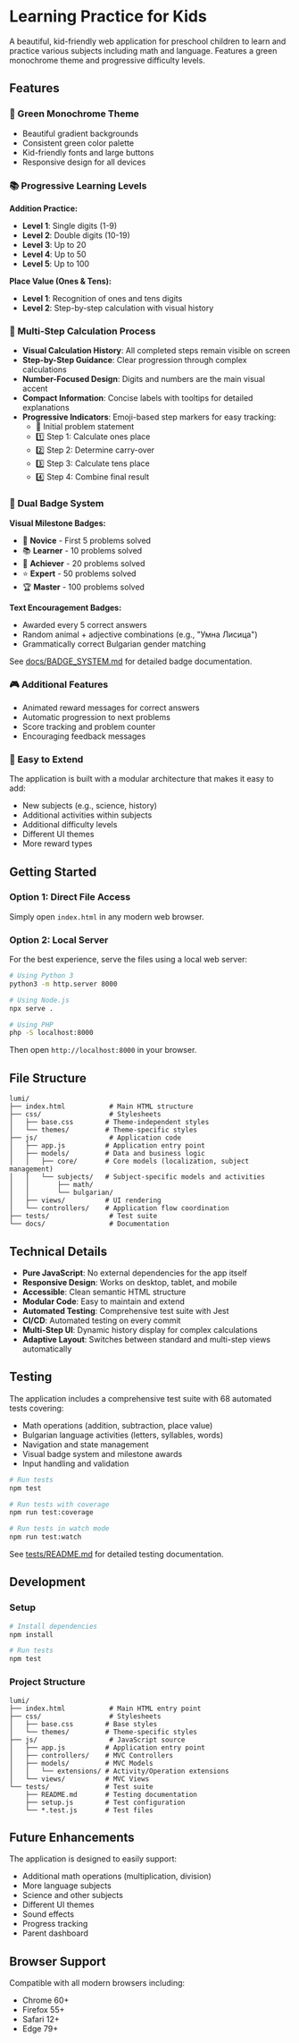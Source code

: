 # Learning Practice for Kids

A beautiful, kid-friendly web application for preschool children to learn and practice various subjects including math and language. Features a green monochrome theme and progressive difficulty levels.

## Features

### 🎨 Green Monochrome Theme
- Beautiful gradient backgrounds
- Consistent green color palette
- Kid-friendly fonts and large buttons
- Responsive design for all devices

### 📚 Progressive Learning Levels
**Addition Practice:**
- **Level 1**: Single digits (1-9)
- **Level 2**: Double digits (10-19)  
- **Level 3**: Up to 20
- **Level 4**: Up to 50
- **Level 5**: Up to 100

**Place Value (Ones & Tens):**
- **Level 1**: Recognition of ones and tens digits
- **Level 2**: Step-by-step calculation with visual history

### 🧮 Multi-Step Calculation Process
- **Visual Calculation History**: All completed steps remain visible on screen
- **Step-by-Step Guidance**: Clear progression through complex calculations
- **Number-Focused Design**: Digits and numbers are the main visual accent
- **Compact Information**: Concise labels with tooltips for detailed explanations
- **Progressive Indicators**: Emoji-based step markers for easy tracking:
  - 📝 Initial problem statement
  - 1️⃣ Step 1: Calculate ones place
  - 2️⃣ Step 2: Determine carry-over
  - 3️⃣ Step 3: Calculate tens place
  - 4️⃣ Step 4: Combine final result

### 🎉 Dual Badge System
**Visual Milestone Badges:**
- 🌱 **Novice** - First 5 problems solved
- 📚 **Learner** - 10 problems solved
- 🌟 **Achiever** - 20 problems solved
- ⭐ **Expert** - 50 problems solved
- 🏆 **Master** - 100 problems solved

**Text Encouragement Badges:**
- Awarded every 5 correct answers
- Random animal + adjective combinations (e.g., "Умна Лисица")
- Grammatically correct Bulgarian gender matching

See [docs/BADGE_SYSTEM.md](docs/BADGE_SYSTEM.md) for detailed badge documentation.

### 🎮 Additional Features
- Animated reward messages for correct answers
- Automatic progression to next problems
- Score tracking and problem counter
- Encouraging feedback messages

### 🚀 Easy to Extend
The application is built with a modular architecture that makes it easy to add:
- New subjects (e.g., science, history)
- Additional activities within subjects
- Additional difficulty levels
- Different UI themes
- More reward types

## Getting Started

### Option 1: Direct File Access
Simply open `index.html` in any modern web browser.

### Option 2: Local Server
For the best experience, serve the files using a local web server:

```bash
# Using Python 3
python3 -m http.server 8000

# Using Node.js
npx serve .

# Using PHP
php -S localhost:8000
```

Then open `http://localhost:8000` in your browser.

## File Structure

```
lumi/
├── index.html           # Main HTML structure
├── css/                 # Stylesheets
│   ├── base.css        # Theme-independent styles
│   └── themes/         # Theme-specific styles
├── js/                  # Application code
│   ├── app.js          # Application entry point
│   ├── models/         # Data and business logic
│   │   ├── core/       # Core models (localization, subject management)
│   │   └── subjects/   # Subject-specific models and activities
│   │       ├── math/
│   │       └── bulgarian/
│   ├── views/          # UI rendering
│   └── controllers/    # Application flow coordination
├── tests/               # Test suite
└── docs/                # Documentation
```

## Technical Details

- **Pure JavaScript**: No external dependencies for the app itself
- **Responsive Design**: Works on desktop, tablet, and mobile
- **Accessible**: Clean semantic HTML structure
- **Modular Code**: Easy to maintain and extend
- **Automated Testing**: Comprehensive test suite with Jest
- **CI/CD**: Automated testing on every commit
- **Multi-Step UI**: Dynamic history display for complex calculations
- **Adaptive Layout**: Switches between standard and multi-step views automatically

## Testing

The application includes a comprehensive test suite with 68 automated tests covering:
- Math operations (addition, subtraction, place value)
- Bulgarian language activities (letters, syllables, words)
- Navigation and state management
- Visual badge system and milestone awards
- Input handling and validation

```bash
# Run tests
npm test

# Run tests with coverage
npm run test:coverage

# Run tests in watch mode
npm run test:watch
```

See [tests/README.md](tests/README.md) for detailed testing documentation.

## Development

### Setup
```bash
# Install dependencies
npm install

# Run tests
npm test
```

### Project Structure
```
lumi/
├── index.html           # Main HTML entry point
├── css/                 # Stylesheets
│   ├── base.css        # Base styles
│   └── themes/         # Theme-specific styles
├── js/                  # JavaScript source
│   ├── app.js          # Application entry point
│   ├── controllers/    # MVC Controllers
│   ├── models/         # MVC Models
│   │   └── extensions/ # Activity/Operation extensions
│   └── views/          # MVC Views
└── tests/              # Test suite
    ├── README.md       # Testing documentation
    ├── setup.js        # Test configuration
    └── *.test.js       # Test files
```

## Future Enhancements

The application is designed to easily support:
- Additional math operations (multiplication, division)
- More language subjects
- Science and other subjects
- Different UI themes
- Sound effects
- Progress tracking
- Parent dashboard

## Browser Support

Compatible with all modern browsers including:
- Chrome 60+
- Firefox 55+
- Safari 12+
- Edge 79+
